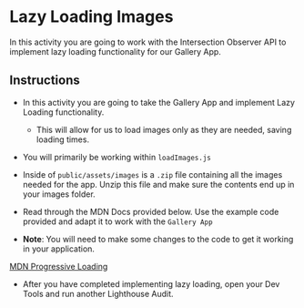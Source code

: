 # Lazy Loading Images

In this activity you are going to work with the Intersection Observer API to implement lazy loading functionality for our Gallery App.

## Instructions

- In this activity you are going to take the Gallery App and implement Lazy Loading functionality.

  - This will allow for us to load images only as they are needed, saving loading times.

- You will primarily be working within `loadImages.js`

- Inside of `public/assets/images` is a `.zip` file containing all the images needed for the app. Unzip this file and make sure the contents end up in your images folder.

- Read through the MDN Docs provided below. Use the example code provided and adapt it to work with the `Gallery App`

- **Note**: You will need to make some changes to the code to get it working in your application.

[MDN Progressive Loading](https://developer.mozilla.org/en-US/docs/Web/Progressive_web_apps/Loading)

- After you have completed implementing lazy loading, open your Dev Tools and run another Lighthouse Audit.
